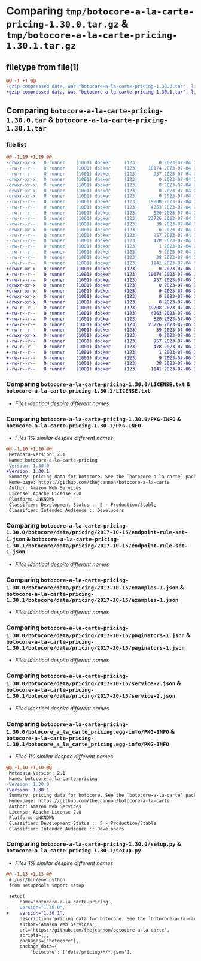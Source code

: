 # Comparing `tmp/botocore-a-la-carte-pricing-1.30.0.tar.gz` & `tmp/botocore-a-la-carte-pricing-1.30.1.tar.gz`

## filetype from file(1)

```diff
@@ -1 +1 @@
-gzip compressed data, was "botocore-a-la-carte-pricing-1.30.0.tar", last modified: Tue Jul  4 01:44:52 2023, max compression
+gzip compressed data, was "botocore-a-la-carte-pricing-1.30.1.tar", last modified: Thu Jul  6 01:45:20 2023, max compression
```

## Comparing `botocore-a-la-carte-pricing-1.30.0.tar` & `botocore-a-la-carte-pricing-1.30.1.tar`

### file list

```diff
@@ -1,19 +1,19 @@
-drwxr-xr-x   0 runner    (1001) docker     (123)        0 2023-07-04 01:44:52.246757 botocore-a-la-carte-pricing-1.30.0/
--rw-r--r--   0 runner    (1001) docker     (123)    10174 2023-07-04 01:44:51.000000 botocore-a-la-carte-pricing-1.30.0/LICENSE.txt
--rw-r--r--   0 runner    (1001) docker     (123)      957 2023-07-04 01:44:52.246757 botocore-a-la-carte-pricing-1.30.0/PKG-INFO
-drwxr-xr-x   0 runner    (1001) docker     (123)        0 2023-07-04 01:44:52.246757 botocore-a-la-carte-pricing-1.30.0/botocore/
-drwxr-xr-x   0 runner    (1001) docker     (123)        0 2023-07-04 01:44:52.246757 botocore-a-la-carte-pricing-1.30.0/botocore/data/
-drwxr-xr-x   0 runner    (1001) docker     (123)        0 2023-07-04 01:44:52.246757 botocore-a-la-carte-pricing-1.30.0/botocore/data/pricing/
-drwxr-xr-x   0 runner    (1001) docker     (123)        0 2023-07-04 01:44:52.246757 botocore-a-la-carte-pricing-1.30.0/botocore/data/pricing/2017-10-15/
--rw-r--r--   0 runner    (1001) docker     (123)    19208 2023-07-04 01:44:02.000000 botocore-a-la-carte-pricing-1.30.0/botocore/data/pricing/2017-10-15/endpoint-rule-set-1.json
--rw-r--r--   0 runner    (1001) docker     (123)     4263 2023-07-04 01:44:02.000000 botocore-a-la-carte-pricing-1.30.0/botocore/data/pricing/2017-10-15/examples-1.json
--rw-r--r--   0 runner    (1001) docker     (123)      820 2023-07-04 01:44:02.000000 botocore-a-la-carte-pricing-1.30.0/botocore/data/pricing/2017-10-15/paginators-1.json
--rw-r--r--   0 runner    (1001) docker     (123)    23726 2023-07-04 01:44:02.000000 botocore-a-la-carte-pricing-1.30.0/botocore/data/pricing/2017-10-15/service-2.json
--rw-r--r--   0 runner    (1001) docker     (123)       39 2023-07-04 01:44:02.000000 botocore-a-la-carte-pricing-1.30.0/botocore/data/pricing/2017-10-15/waiters-2.json
-drwxr-xr-x   0 runner    (1001) docker     (123)        0 2023-07-04 01:44:52.246757 botocore-a-la-carte-pricing-1.30.0/botocore_a_la_carte_pricing.egg-info/
--rw-r--r--   0 runner    (1001) docker     (123)      957 2023-07-04 01:44:52.000000 botocore-a-la-carte-pricing-1.30.0/botocore_a_la_carte_pricing.egg-info/PKG-INFO
--rw-r--r--   0 runner    (1001) docker     (123)      478 2023-07-04 01:44:52.000000 botocore-a-la-carte-pricing-1.30.0/botocore_a_la_carte_pricing.egg-info/SOURCES.txt
--rw-r--r--   0 runner    (1001) docker     (123)        1 2023-07-04 01:44:52.000000 botocore-a-la-carte-pricing-1.30.0/botocore_a_la_carte_pricing.egg-info/dependency_links.txt
--rw-r--r--   0 runner    (1001) docker     (123)        9 2023-07-04 01:44:52.000000 botocore-a-la-carte-pricing-1.30.0/botocore_a_la_carte_pricing.egg-info/top_level.txt
--rw-r--r--   0 runner    (1001) docker     (123)       38 2023-07-04 01:44:52.246757 botocore-a-la-carte-pricing-1.30.0/setup.cfg
--rw-r--r--   0 runner    (1001) docker     (123)     1141 2023-07-04 01:44:51.000000 botocore-a-la-carte-pricing-1.30.0/setup.py
+drwxr-xr-x   0 runner    (1001) docker     (123)        0 2023-07-06 01:45:20.919052 botocore-a-la-carte-pricing-1.30.1/
+-rw-r--r--   0 runner    (1001) docker     (123)    10174 2023-07-06 01:45:20.000000 botocore-a-la-carte-pricing-1.30.1/LICENSE.txt
+-rw-r--r--   0 runner    (1001) docker     (123)      957 2023-07-06 01:45:20.919052 botocore-a-la-carte-pricing-1.30.1/PKG-INFO
+drwxr-xr-x   0 runner    (1001) docker     (123)        0 2023-07-06 01:45:20.915052 botocore-a-la-carte-pricing-1.30.1/botocore/
+drwxr-xr-x   0 runner    (1001) docker     (123)        0 2023-07-06 01:45:20.915052 botocore-a-la-carte-pricing-1.30.1/botocore/data/
+drwxr-xr-x   0 runner    (1001) docker     (123)        0 2023-07-06 01:45:20.915052 botocore-a-la-carte-pricing-1.30.1/botocore/data/pricing/
+drwxr-xr-x   0 runner    (1001) docker     (123)        0 2023-07-06 01:45:20.919052 botocore-a-la-carte-pricing-1.30.1/botocore/data/pricing/2017-10-15/
+-rw-r--r--   0 runner    (1001) docker     (123)    19208 2023-07-06 01:44:40.000000 botocore-a-la-carte-pricing-1.30.1/botocore/data/pricing/2017-10-15/endpoint-rule-set-1.json
+-rw-r--r--   0 runner    (1001) docker     (123)     4263 2023-07-06 01:44:40.000000 botocore-a-la-carte-pricing-1.30.1/botocore/data/pricing/2017-10-15/examples-1.json
+-rw-r--r--   0 runner    (1001) docker     (123)      820 2023-07-06 01:44:40.000000 botocore-a-la-carte-pricing-1.30.1/botocore/data/pricing/2017-10-15/paginators-1.json
+-rw-r--r--   0 runner    (1001) docker     (123)    23726 2023-07-06 01:44:40.000000 botocore-a-la-carte-pricing-1.30.1/botocore/data/pricing/2017-10-15/service-2.json
+-rw-r--r--   0 runner    (1001) docker     (123)       39 2023-07-06 01:44:40.000000 botocore-a-la-carte-pricing-1.30.1/botocore/data/pricing/2017-10-15/waiters-2.json
+drwxr-xr-x   0 runner    (1001) docker     (123)        0 2023-07-06 01:45:20.919052 botocore-a-la-carte-pricing-1.30.1/botocore_a_la_carte_pricing.egg-info/
+-rw-r--r--   0 runner    (1001) docker     (123)      957 2023-07-06 01:45:20.000000 botocore-a-la-carte-pricing-1.30.1/botocore_a_la_carte_pricing.egg-info/PKG-INFO
+-rw-r--r--   0 runner    (1001) docker     (123)      478 2023-07-06 01:45:20.000000 botocore-a-la-carte-pricing-1.30.1/botocore_a_la_carte_pricing.egg-info/SOURCES.txt
+-rw-r--r--   0 runner    (1001) docker     (123)        1 2023-07-06 01:45:20.000000 botocore-a-la-carte-pricing-1.30.1/botocore_a_la_carte_pricing.egg-info/dependency_links.txt
+-rw-r--r--   0 runner    (1001) docker     (123)        9 2023-07-06 01:45:20.000000 botocore-a-la-carte-pricing-1.30.1/botocore_a_la_carte_pricing.egg-info/top_level.txt
+-rw-r--r--   0 runner    (1001) docker     (123)       38 2023-07-06 01:45:20.919052 botocore-a-la-carte-pricing-1.30.1/setup.cfg
+-rw-r--r--   0 runner    (1001) docker     (123)     1141 2023-07-06 01:45:20.000000 botocore-a-la-carte-pricing-1.30.1/setup.py
```

### Comparing `botocore-a-la-carte-pricing-1.30.0/LICENSE.txt` & `botocore-a-la-carte-pricing-1.30.1/LICENSE.txt`

 * *Files identical despite different names*

### Comparing `botocore-a-la-carte-pricing-1.30.0/PKG-INFO` & `botocore-a-la-carte-pricing-1.30.1/PKG-INFO`

 * *Files 1% similar despite different names*

```diff
@@ -1,10 +1,10 @@
 Metadata-Version: 2.1
 Name: botocore-a-la-carte-pricing
-Version: 1.30.0
+Version: 1.30.1
 Summary: pricing data for botocore. See the `botocore-a-la-carte` package for more info.
 Home-page: https://github.com/thejcannon/botocore-a-la-carte
 Author: Amazon Web Services
 License: Apache License 2.0
 Platform: UNKNOWN
 Classifier: Development Status :: 5 - Production/Stable
 Classifier: Intended Audience :: Developers
```

### Comparing `botocore-a-la-carte-pricing-1.30.0/botocore/data/pricing/2017-10-15/endpoint-rule-set-1.json` & `botocore-a-la-carte-pricing-1.30.1/botocore/data/pricing/2017-10-15/endpoint-rule-set-1.json`

 * *Files identical despite different names*

### Comparing `botocore-a-la-carte-pricing-1.30.0/botocore/data/pricing/2017-10-15/examples-1.json` & `botocore-a-la-carte-pricing-1.30.1/botocore/data/pricing/2017-10-15/examples-1.json`

 * *Files identical despite different names*

### Comparing `botocore-a-la-carte-pricing-1.30.0/botocore/data/pricing/2017-10-15/paginators-1.json` & `botocore-a-la-carte-pricing-1.30.1/botocore/data/pricing/2017-10-15/paginators-1.json`

 * *Files identical despite different names*

### Comparing `botocore-a-la-carte-pricing-1.30.0/botocore/data/pricing/2017-10-15/service-2.json` & `botocore-a-la-carte-pricing-1.30.1/botocore/data/pricing/2017-10-15/service-2.json`

 * *Files identical despite different names*

### Comparing `botocore-a-la-carte-pricing-1.30.0/botocore_a_la_carte_pricing.egg-info/PKG-INFO` & `botocore-a-la-carte-pricing-1.30.1/botocore_a_la_carte_pricing.egg-info/PKG-INFO`

 * *Files 1% similar despite different names*

```diff
@@ -1,10 +1,10 @@
 Metadata-Version: 2.1
 Name: botocore-a-la-carte-pricing
-Version: 1.30.0
+Version: 1.30.1
 Summary: pricing data for botocore. See the `botocore-a-la-carte` package for more info.
 Home-page: https://github.com/thejcannon/botocore-a-la-carte
 Author: Amazon Web Services
 License: Apache License 2.0
 Platform: UNKNOWN
 Classifier: Development Status :: 5 - Production/Stable
 Classifier: Intended Audience :: Developers
```

### Comparing `botocore-a-la-carte-pricing-1.30.0/setup.py` & `botocore-a-la-carte-pricing-1.30.1/setup.py`

 * *Files 1% similar despite different names*

```diff
@@ -1,13 +1,13 @@
 #!/usr/bin/env python
 from setuptools import setup
 
 setup(
     name='botocore-a-la-carte-pricing',
-    version="1.30.0",
+    version="1.30.1",
     description='pricing data for botocore. See the `botocore-a-la-carte` package for more info.',
     author='Amazon Web Services',
     url='https://github.com/thejcannon/botocore-a-la-carte',
     scripts=[],
     packages=["botocore"],
     package_data={
         'botocore': ['data/pricing/*/*.json'],
```

